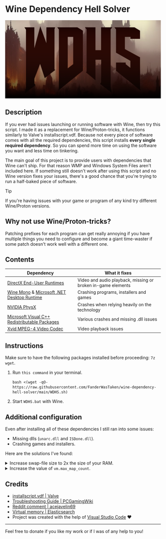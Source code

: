 # Wine Dependency Hell Solver

![logo](WDHS.png)

## Description

If you ever had issues launching or running software with Wine, then try this script. I made it as a replacement for Wine/Proton-tricks, it functions similarly to Valve's installscript.vdf. Because not every piece of software comes with all the required dependencies, this script installs **every single required dependency**. So you can spend more time on using the software you want and less time on tinkering.

The main goal of this project is to provide users with dependencies that Wine can't ship. For that reason WMP and Windows System Files aren't included here. If something still doesn't work after using this script and no Wine version fixes your issues, there's a good chance that you're trying to run a half-baked piece of software.

> [!TIP]
> If you're having issues with your game or program of any kind try different Wine/Proton versions.

## Why not use Wine/Proton-tricks?

Patching prefixes for each program can get really annoying if you have multiple things you need to configure and become a giant time-waster if some patch doesn't work well with a different one.

## Contents

| Dependency                                                                                                                           | What it fixes                                                |
| ------------------------------------------------------------------------------------------------------------------------------------ | ------------------------------------------------------------ |
| [DirectX End-User Runtimes](https://www.microsoft.com/en-us/download/details.aspx?id=8109)                                           | Video and audio playback, missing or broken in-game elements |
| [Wine Mono](https://wiki.winehq.org/Mono) & [Microsoft .NET Desktop Runtime](https://dotnet.microsoft.com/en-us/download/dotnet/8.0) | Crashing programs, installers and games                      |
| [NVIDIA PhysX](https://www.nvidia.com/en-us/drivers/physx/9_09_0428/physx_9-09-0428_whql/)                                           | Crashes when relying heavily on the technology               |
| [Microsoft Visual C++ Redistributable Packages](https://gist.github.com/ChuckMichael/7366c38f27e524add3c54f710678c98b)               | Various crashes and missing .dll issues                      |
| [Xvid MPEG-4 Video Codec](https://www.xvid.com/)                                                                                     | Video playback issues                                        |

## Instructions

Make sure to have the following packages installed before proceeding: `7z wget`.

1.  Run `this command` in your terminal.

        bash <(wget -qO- https://raw.githubusercontent.com/FanderWasTaken/wine-dependency-hell-solver/main/WDHS.sh)

2.  Start `WDHS.bat` with Wine.

## Additional configuration

Even after installing all of these dependencies I still ran into some issues:

- Missing dlls (`unarc.dll` and `ISDone.dll`).
- Crashing games and installers.

Here are the solutions I've found:

<details>
<summary>Increase swap-file size to 2x the size of your RAM.</summary>
    
1. Disable the swap file with `swapoff`.

        sudo swapoff /swapfile

2.  Resize the file using `fallocate`, in this instance to a `4GB` swap file.

        sudo fallocate -l 4G /swapfile

3.  Mark the file as a _swapfile_ using `mkswap`.

        sudo mkswap /swapfile

4.  Enable the swap file with `swapon`.

        sudo swapon /swapfile

5.  Verify changes with `swapon`.

        swapon --show

    </details>

<details>
<summary>Increase the value of <code>vm.max_map_count</code>.</summary>

1.  Open `/etc/sysctl.conf` with `nano`.

        sudo nano /etc/sysctl.conf

2.  Add `vm.max_map_count=1048576` to the end of the file and save using `CTRL+X`.

3.  Verify changes with `sysctl`, the result should be `1048576`.

        sysctl vm.max_map_count

</details>

## Credits

- [installscript.vdf | Valve](https://partner.steamgames.com/doc/sdk/installscripts)
- [Troubleshooting Guide | PCGamingWiki](https://www.pcgamingwiki.com/wiki/Troubleshooting_guide)
- [Reddit comment | acejavelin69](https://www.reddit.com/r/linuxmint/comments/uhjyir/comment/i76gsi9/?utm_source=share&utm_medium=web3x&utm_name=web3xcss&utm_term=1&utm_content=share_button)
- [Virtual memory | Elasticsearch](https://www.elastic.co/guide/en/elasticsearch/reference/current/vm-max-map-count.html)
- Project was created with the help of [Visual Studio Code](https://code.visualstudio.com/) ❤️

---

Feel free to donate if you like my work or if I was of any help to you!
